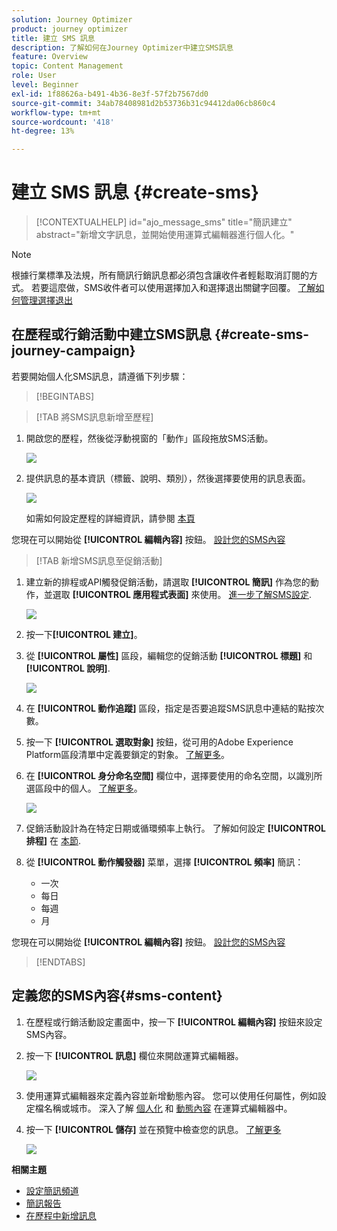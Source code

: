 ```yaml
---
solution: Journey Optimizer
product: journey optimizer
title: 建立 SMS 訊息
description: 了解如何在Journey Optimizer中建立SMS訊息
feature: Overview
topic: Content Management
role: User
level: Beginner
exl-id: 1f88626a-b491-4b36-8e3f-57f2b7567dd0
source-git-commit: 34ab78408981d2b53736b31c94412da06cb860c4
workflow-type: tm+mt
source-wordcount: '418'
ht-degree: 13%

---
```


# 建立 SMS 訊息 {#create-sms}

>[!CONTEXTUALHELP]
>id="ajo_message_sms"
>title="簡訊建立"
>abstract="新增文字訊息，並開始使用運算式編輯器進行個人化。"

>[!NOTE]
>
>根據行業標準及法規，所有簡訊行銷訊息都必須包含讓收件者輕鬆取消訂閱的方式。 若要這麼做，SMS收件者可以使用選擇加入和選擇退出關鍵字回覆。 [了解如何管理選擇退出](../privacy/opt-out.md#sms-opt-out-management-sms-opt-out-management)

## 在歷程或行銷活動中建立SMS訊息 {#create-sms-journey-campaign}

若要開始個人化SMS訊息，請遵循下列步驟：

>[!BEGINTABS]

>[!TAB 將SMS訊息新增至歷程]

1. 開啟您的歷程，然後從浮動視窗的「動作」區段拖放SMS活動。

   ![](assets/sms_create_1.png)

1. 提供訊息的基本資訊（標籤、說明、類別），然後選擇要使用的訊息表面。

   ![](assets/sms_create_2.png)

   如需如何設定歷程的詳細資訊，請參閱 [本頁](../building-journeys/journey-gs.md)

您現在可以開始從 **[!UICONTROL 編輯內容]** 按鈕。 [設計您的SMS內容](#sms-content)

>[!TAB 新增SMS訊息至促銷活動]

1. 建立新的排程或API觸發促銷活動，請選取 **[!UICONTROL 簡訊]** 作為您的動作，並選取 **[!UICONTROL 應用程式表面]** 來使用。 [進一步了解SMS設定](sms-configuration.md).

   ![](assets/sms_create_3.png)

1. 按一下&#x200B;**[!UICONTROL 建立]**。

1. 從 **[!UICONTROL 屬性]** 區段，編輯您的促銷活動 **[!UICONTROL 標題]** 和 **[!UICONTROL 說明]**.

   ![](assets/sms_create_4.png)

1. 在 **[!UICONTROL 動作追蹤]** 區段，指定是否要追蹤SMS訊息中連結的點按次數。

1. 按一下 **[!UICONTROL 選取對象]** 按鈕，從可用的Adobe Experience Platform區段清單中定義要鎖定的對象。 [了解更多](../segment/about-segments.md)。

1. 在 **[!UICONTROL 身分命名空間]** 欄位中，選擇要使用的命名空間，以識別所選區段中的個人。 [了解更多](../event/about-creating.md#select-the-namespace)。

   ![](assets/sms_create_5.png)

1. 促銷活動設計為在特定日期或循環頻率上執行。 了解如何設定 **[!UICONTROL 排程]** 在 [本節](../campaigns/create-campaign.md#schedule).

1. 從 **[!UICONTROL 動作觸發器]** 菜單，選擇 **[!UICONTROL 頻率]** 簡訊：

   * 一次
   * 每日
   * 每週
   * 月

您現在可以開始從 **[!UICONTROL 編輯內容]** 按鈕。 [設計您的SMS內容](#sms-content)

>[!ENDTABS]

## 定義您的SMS內容{#sms-content}

1. 在歷程或行銷活動設定畫面中，按一下 **[!UICONTROL 編輯內容]** 按鈕來設定SMS內容。

1. 按一下 **[!UICONTROL 訊息]** 欄位來開啟運算式編輯器。

   ![](assets/sms-content.png)

1. 使用運算式編輯器來定義內容並新增動態內容。 您可以使用任何屬性，例如設定檔名稱或城市。 深入了解 [個人化](../personalization/personalize.md) 和 [動態內容](../personalization/get-started-dynamic-content.md) 在運算式編輯器中。

1. 按一下 **[!UICONTROL 儲存]** 並在預覽中檢查您的訊息。 [了解更多](send-sms.md)

   ![](assets/sms-content-preview.png)

**相關主題**

* [設定簡訊頻道](sms-configuration.md)
* [簡訊報告](../reports/journey-global-report.md#sms-global)
* [在歷程中新增訊息](../building-journeys/journeys-message.md)

